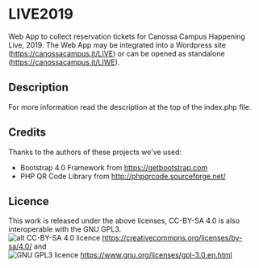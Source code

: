 # LIVE2019
Web App to collect reservation tickets for Canossa Campus Happening Live, 2019.
The Web App may be integrated into a Wordpress site (https://canossacampus.it/LIVE) or can be opened as standalone (https://canossacampus.it/LIWE).

## Description
For more information read the description at the top of the index.php file.

## Credits
Thanks to the authors of these projects we've used:
- Bootstrap 4.0 Framework from https://getbootstrap.com
- PHP QR Code Library from http://phpqrcode.sourceforge.net/

## Licence
This work is released under the above licenses, CC-BY-SA 4.0 is also interoperable with the GNU GPL3.<br/>
![alt CC-BY-SA 4.0](https://licensebuttons.net/l/by-sa/4.0/88x31.png) licence https://creativecommons.org/licenses/by-sa/4.0/ and<br/>
![GNU GPL3](https://www.gnu.org/graphics/gplv3-88x31.png) licence https://www.gnu.org/licenses/gpl-3.0.en.html
